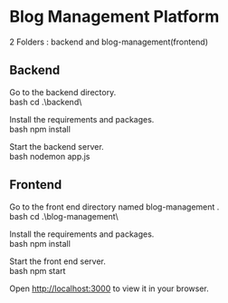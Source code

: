 # Blog Management Platform

2 Folders : backend and blog-management(frontend)

## Backend

Go to the backend directory.\
bash
    cd .\backend\

Install the requirements and packages.\
bash
    npm install


Start the backend server.\
bash
    nodemon app.js

## Frontend

Go to the front end directory named blog-management .\
bash
    cd .\blog-management\


Install the requirements and packages.\
bash
    npm install


Start the front end server.\
bash
    npm start


Open [http://localhost:3000](http://localhost:3000) to view it in your browser.
